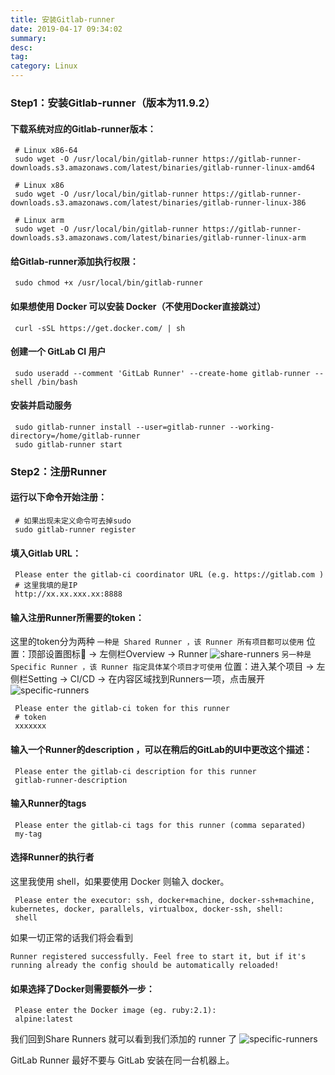 ```yaml
---
title: 安装Gitlab-runner
date: 2019-04-17 09:34:02
summary: 
desc: 
tag: 
category: Linux
---
```

### Step1：安装Gitlab-runner（版本为11.9.2）
#### 下载系统对应的Gitlab-runner版本：
```
 # Linux x86-64
 sudo wget -O /usr/local/bin/gitlab-runner https://gitlab-runner-downloads.s3.amazonaws.com/latest/binaries/gitlab-runner-linux-amd64

 # Linux x86
 sudo wget -O /usr/local/bin/gitlab-runner https://gitlab-runner-downloads.s3.amazonaws.com/latest/binaries/gitlab-runner-linux-386

 # Linux arm
 sudo wget -O /usr/local/bin/gitlab-runner https://gitlab-runner-downloads.s3.amazonaws.com/latest/binaries/gitlab-runner-linux-arm
```
#### 给Gitlab-runner添加执行权限：
```
 sudo chmod +x /usr/local/bin/gitlab-runner
```
#### 如果想使用 Docker 可以安装 Docker（不使用Docker直接跳过）
```
 curl -sSL https://get.docker.com/ | sh
```
#### 创建一个 GitLab CI 用户
```
 sudo useradd --comment 'GitLab Runner' --create-home gitlab-runner --shell /bin/bash
```
#### 安装并启动服务
```
 sudo gitlab-runner install --user=gitlab-runner --working-directory=/home/gitlab-runner
 sudo gitlab-runner start
```

### Step2：注册Runner
#### 运行以下命令开始注册：
```
 # 如果出现未定义命令可去掉sudo
 sudo gitlab-runner register
```
#### 填入Gitlab URL：
```
 Please enter the gitlab-ci coordinator URL (e.g. https://gitlab.com )
 # 这里我填的是IP
 http://xx.xx.xxx.xx:8888
```
#### 输入注册Runner所需要的token：
这里的token分为两种
`一种是 Shared Runner ，该 Runner 所有项目都可以使用`
位置：顶部设置图标🔧 -> 左侧栏Overview -> Runner
![share-runners]()
`另一种是 Specific Runner ，该 Runner 指定具体某个项目才可使用`
位置：进入某个项目 -> 左侧栏Setting -> CI/CD -> 在内容区域找到Runners一项，点击展开
![specific-runners]()
```
 Please enter the gitlab-ci token for this runner
 # token
 xxxxxxx
```
#### 输入一个Runner的description ，可以在稍后的GitLab的UI中更改这个描述：
```
 Please enter the gitlab-ci description for this runner
 gitlab-runner-description
```
#### 输入Runner的tags
```
 Please enter the gitlab-ci tags for this runner (comma separated)
 my-tag
```
#### 选择Runner的执行者
这里我使用 shell，如果要使用 Docker 则输入 docker。
```
 Please enter the executor: ssh, docker+machine, docker-ssh+machine, kubernetes, docker, parallels, virtualbox, docker-ssh, shell:
 shell
```
如果一切正常的话我们将会看到
```
Runner registered successfully. Feel free to start it, but if it's running already the config should be automatically reloaded!
```
#### 如果选择了Docker则需要额外一步：
```
 Please enter the Docker image (eg. ruby:2.1):
 alpine:latest
```

我们回到Share Runners 就可以看到我们添加的 runner 了
![specific-runners]()



GitLab Runner 最好不要与 GitLab 安装在同一台机器上。
